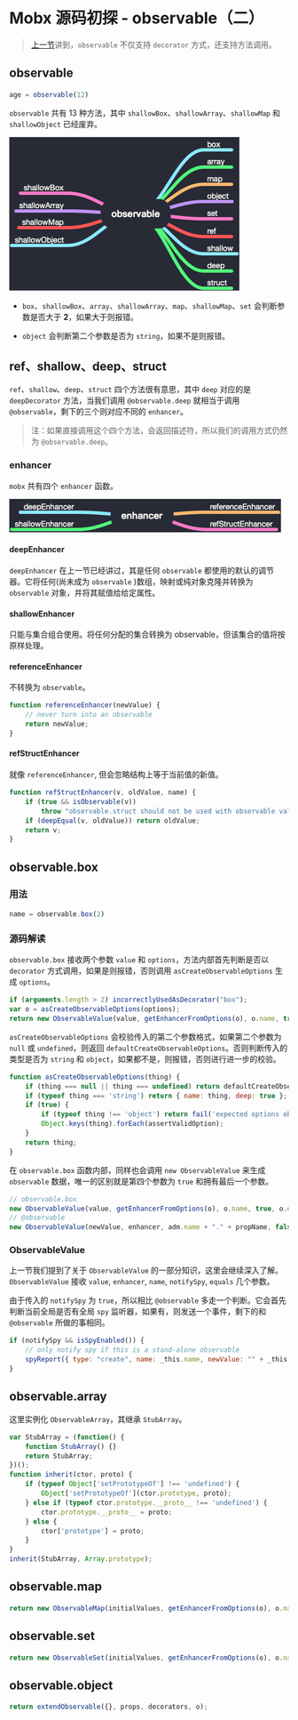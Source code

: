 # Mobx 源码初探 - observable（二）

> [上一节](./20190811.md)讲到，`observable` 不仅支持 `decorator` 方式，还支持方法调用。

## observable

```js
age = observable(12)
```

`observable` 共有 13 种方法，其中 `shallowBox`、`shallowArray`、`shallowMap` 和 `shallowObject` 已经废弃。

![img](../img/20190825/method.png)

- `box`、`shallowBox`、`array`、`shallowArray`、`map`、`shallowMap`、`set` 会判断参数是否大于 **2**，如果大于则报错。

- `object` 会判断第二个参数是否为 `string`，如果不是则报错。

## ref、shallow、deep、struct

`ref`、`shallow`、`deep`、`struct` 四个方法很有意思，其中 `deep` 对应的是 `deepDecorator` 方法，当我们调用 `@observable.deep` 就相当于调用 `@observable`，剩下的三个则对应不同的 `enhancer`。

> 注：如果直接调用这个四个方法，会返回描述符，所以我们的调用方式仍然为 `@observable.deep`。

### enhancer

`mobx` 共有四个 `enhancer` 函数。

![img](../img/20190825/enhancer.png)

#### deepEnhancer

`deepEnhancer` 在上一节已经讲过，其是任何 `observable` 都使用的默认的调节器。它将任何(尚未成为 `observable` )数组，映射或纯对象克隆并转换为 `observable` 对象，并将其赋值给给定属性。

#### shallowEnhancer

只能与集合组合使用。将任何分配的集合转换为 observable，但该集合的值将按原样处理。

#### referenceEnhancer

不转换为 `observable`。

```js
function referenceEnhancer(newValue) {
    // never turn into an observable
    return newValue;
}
```

#### refStructEnhancer

就像 `referenceEnhancer`, 但会忽略结构上等于当前值的新值。

```js
function refStructEnhancer(v, oldValue, name) {
    if (true && isObservable(v))
        throw "observable.struct should not be used with observable values";
    if (deepEqual(v, oldValue)) return oldValue;
    return v;
}
```

## observable.box

### 用法

```js
name = observable.box(2)
```

### 源码解读

`observable.box` 接收两个参数 `value` 和 `options`，方法内部首先判断是否以 `decorator` 方式调用，如果是则报错，否则调用 `asCreateObservableOptions` 生成 `options`。

```js
if (arguments.length > 2) incorrectlyUsedAsDecorator("box");
var o = asCreateObservableOptions(options);
return new ObservableValue(value, getEnhancerFromOptions(o), o.name, true, o.equals);
```

`asCreateObservableOptions` 会校验传入的第二个参数格式，如果第二个参数为 `null` 或 `undefined`，则返回 `defaultCreateObservableOptions`。否则判断传入的类型是否为 `string` 和 `object`，如果都不是，则报错，否则进行进一步的校验。

```js
function asCreateObservableOptions(thing) {
    if (thing === null || thing === undefined) return defaultCreateObservableOptions;
    if (typeof thing === 'string') return { name: thing, deep: true };
    if (true) {
        if (typeof thing !== 'object') return fail('expected options object');
        Object.keys(thing).forEach(assertValidOption);
    }
    return thing;
}
```

在 `observable.box` 函数内部，同样也会调用 `new ObservableValue` 来生成 `observable` 数据，唯一的区别就是第四个参数为 `true` 和拥有最后一个参数。

```js
// observable.box
new ObservableValue(value, getEnhancerFromOptions(o), o.name, true, o.equals);
// @observable
new ObservableValue(newValue, enhancer, adm.name + "." + propName, false);
```

### ObservableValue

上一节我们提到了关于 `ObservableValue` 的一部分知识，这里会继续深入了解。`ObservableValue` 接收 `value`, `enhancer`, `name`, `notifySpy`, `equals` 几个参数。

由于传入的 `notifySpy` 为 `true`，所以相比 `@observable` 多走一个判断。它会首先判断当前全局是否有全局 `spy` 监听器，如果有，则发送一个事件，剩下的和 `@observable` 所做的事相同。

```js
if (notifySpy && isSpyEnabled()) {
    // only notify spy if this is a stand-alone observable
    spyReport({ type: "create", name: _this.name, newValue: "" + _this.value });
}
```

## observable.array

这里实例化 `ObservableArray`，其继承 `StubArray`。

```js
var StubArray = (function() {
    function StubArray() {}
    return StubArray;
})();
function inherit(ctor, proto) {
    if (typeof Object['setPrototypeOf'] !== 'undefined') {
        Object['setPrototypeOf'](ctor.prototype, proto);
    } else if (typeof ctor.prototype.__proto__ !== 'undefined') {
        ctor.prototype.__proto__ = proto;
    } else {
        ctor['prototype'] = proto;
    }
}
inherit(StubArray, Array.prototype);
```

## observable.map

```js
return new ObservableMap(initialValues, getEnhancerFromOptions(o), o.name);
```

## observable.set

```js
return new ObservableSet(initialValues, getEnhancerFromOptions(o), o.name);
```

## observable.object

```js
return extendObservable({}, props, decorators, o);
```
